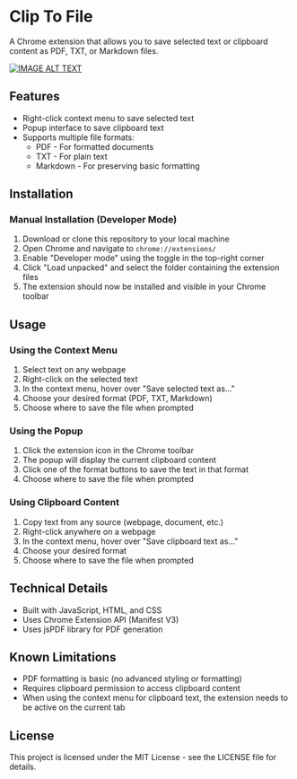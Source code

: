 # Clip To File

A Chrome extension that allows you to save selected text or clipboard content as PDF, TXT, or Markdown files.

[![IMAGE ALT TEXT](http://img.youtube.com/vi/zI1mzCWNDas/0.jpg)](http://www.youtube.com/watch?v=zI1mzCWNDas "ClipToFile Extension")

## Features

- Right-click context menu to save selected text
- Popup interface to save clipboard text
- Supports multiple file formats:
  - PDF - For formatted documents
  - TXT - For plain text
  - Markdown - For preserving basic formatting

## Installation

### Manual Installation (Developer Mode)

1. Download or clone this repository to your local machine
2. Open Chrome and navigate to `chrome://extensions/`
3. Enable "Developer mode" using the toggle in the top-right corner
4. Click "Load unpacked" and select the folder containing the extension files
5. The extension should now be installed and visible in your Chrome toolbar

## Usage

### Using the Context Menu

1. Select text on any webpage
2. Right-click on the selected text
3. In the context menu, hover over "Save selected text as..."
4. Choose your desired format (PDF, TXT, Markdown)
5. Choose where to save the file when prompted

### Using the Popup

1. Click the extension icon in the Chrome toolbar
2. The popup will display the current clipboard content
3. Click one of the format buttons to save the text in that format
4. Choose where to save the file when prompted

### Using Clipboard Content

1. Copy text from any source (webpage, document, etc.)
2. Right-click anywhere on a webpage
3. In the context menu, hover over "Save clipboard text as..."
4. Choose your desired format
5. Choose where to save the file when prompted

## Technical Details

- Built with JavaScript, HTML, and CSS
- Uses Chrome Extension API (Manifest V3)
- Uses jsPDF library for PDF generation

## Known Limitations

- PDF formatting is basic (no advanced styling or formatting)
- Requires clipboard permission to access clipboard content
- When using the context menu for clipboard text, the extension needs to be active on the current tab

## License

This project is licensed under the MIT License - see the LICENSE file for details. 
